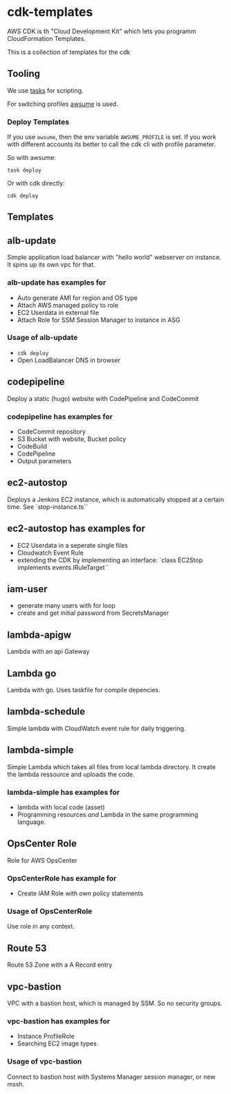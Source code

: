 # cdk-templates

AWS CDK is th "Cloud Development Kit" which lets you programm CloudFormation Templates.

This is a collection of templates for the cdk

## Tooling

We use [tasks](https://taskfile.dev/#/) for scripting.

For switching profiles [awsume](https://github.com/trek10inc/awsume) is used.

### Deploy Templates

If you use `awsume`, then the env variable `AWSUME_PROFILE` is set. If you work with different accounts its better to call the cdk cli with profile parameter.

So with awsume:

`task deploy`

Or with cdk directly:

`cdk deploy`

## Templates

## alb-update

Simple application load balancer with "hello world" webserver on instance. It spins up its own vpc for that.

### alb-update has examples for

- Auto generate AMI for region and OS type
- Attach AWS managed policy to role
- EC2 Userdata in external file
- Attach Role for SSM Session Manager to instance in ASG

### Usage of alb-update

- `cdk deploy`
- Open LoadBalancer DNS in browser

## codepipeline

Deploy a static (hugo) website with CodePipeline and CodeCommit

### codepipeline has examples for

- CodeCommit repository
- S3 Bucket with website, Bucket policy
- CodeBuild
- CodePipeline
- Output parameters

## ec2-autostop

Deploys a Jenkins EC2 instance, which is automatically stopped at a certain time. See `stop-instance.ts``

## ec2-autostop has examples for

- EC2 Userdata in a seperate single files
- Cloudwatch Event Rule
- extending the CDK by implementing an interface:
    `class EC2Stop implements events.IRuleTarget``

## iam-user

- generate many users with for loop
- create and get initial password from SecretsManager

## lambda-apigw

Lambda with an api Gateway

## Lambda go

Lambda with go.
Uses taskfile for compile depencies.

## lambda-schedule

Simple lambda with CloudWatch event rule for daily triggering.

## lambda-simple

Simple Lambda which takes all files from local lambda directory. It create the lambda ressource and uploads the code.

### lambda-simple has examples for

- lambda with local code (asset)
- Programming resources *and* Lambda in the same programming language.

## OpsCenter Role

Role for AWS OpsCenter

### OpsCenterRole has example for

- Create IAM Role with own policy statements

### Usage of OpsCenterRole

Use role in any context.

## Route 53

Route 53 Zone with a A Record entry

## vpc-bastion

VPC with a bastion host, which is managed by SSM.
So no security groups.

### vpc-bastion has examples for

- Instance ProfileRole
- Searching EC2 image types

### Usage of vpc-bastion

Connect to bastion host with Systems Manager session manager, or new mssh.
